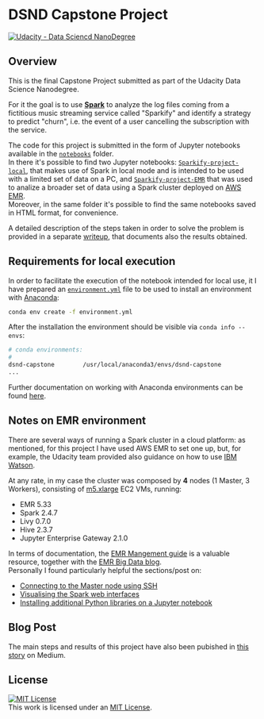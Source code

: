 # DSND Capstone Project
[![Udacity - Data Sciencd NanoDegree](https://img.shields.io/badge/Udacity-DSND-blue?style=plastic&logo=udacity)](https://www.udacity.com/course/data-scientist-nanodegree--nd025)


## Overview
This is the final Capstone Project submitted as part of the Udacity Data Science Nanodegree.

For it the goal is to use [**Spark**](https://spark.apache.org/) to analyze the log files coming from a fictitious music streaming service called "Sparkify" and identify a strategy to predict "churn", i.e. the event of a user cancelling the subscription with the service.

The code for this project is submitted in the form of Jupyter notebooks available in the [`notebooks`](/notebooks) folder.  
In there it's possible to find two Jupyter notebooks: [`Sparkify-project-local`](./notebooks/Sparkify-project-local.ipynb), that makes use of Spark in local mode and is intended to be used with a limited set of data on a PC, and [`Sparkify-project-EMR`](./notebooks/Sparkify-project-EMR.ipynb) that was used to analize a broader set of data using a Spark cluster deployed on [AWS EMR](https://aws.amazon.com/emr/).  
Moreover, in the same folder it's possible to find the same notebooks saved in HTML format, for convenience.

A detailed description of the steps taken in order to solve the problem is provided in a separate [writeup](./Capstone_writeup.md), that documents also the results obtained.


## Requirements for local execution
In order to facilitate the execution of the notebook intended for local use, it I have prepared an [`environment.yml`](./environment.yml) file to be used to install an environment with [Anaconda](https://www.anaconda.com/):

```sh
conda env create -f environment.yml
```

After the installation the environment should be visible via `conda info --envs`:

```sh
# conda environments:
#
dsnd-capstone        /usr/local/anaconda3/envs/dsnd-capstone
...

```

Further documentation on working with Anaconda environments can be found [here](https://docs.conda.io/projects/conda/en/latest/user-guide/tasks/manage-environments.html). 

## Notes on EMR environment
There are several ways of running a Spark cluster in a cloud platform: as mentioned, for this project I have used AWS EMR to set one up, but, for example, the Udacity team provided also guidance on how to use [IBM Watson](https://cloud.ibm.com/developer/watson/dashboard).

At any rate, in my case the cluster was composed by **4** nodes (1 Master, 3 Workers), consisting of [m5.xlarge](https://aws.amazon.com/blogs/aws/m5-the-next-generation-of-general-purpose-ec2-instances/) EC2 VMs, running:

* EMR 5.33
* Spark 2.4.7
* Livy 0.7.0 
* Hive 2.3.7 
* Jupyter Enterprise Gateway 2.1.0

In terms of documentation, the [EMR Mangement guide](https://docs.aws.amazon.com/emr/latest/ManagementGuide/emr-what-is-emr.html) is a valuable resource, together with the [EMR Big Data blog](https://aws.amazon.com/blogs/big-data/).  
Personally I found particularly helpful the sections/post on:

* [Connecting to the Master node using SSH](https://docs.aws.amazon.com/emr/latest/ManagementGuide/emr-connect-master-node-ssh.html)
* [Visualising the Spark web interfaces](https://docs.aws.amazon.com/emr/latest/ManagementGuide/emr-web-interfaces.html)
* [Installing additional Python libraries on a Jupyter notebook](https://aws.amazon.com/blogs/big-data/install-python-libraries-on-a-running-cluster-with-emr-notebooks/)

## Blog Post
The main steps and results of this project have also been pubished in [this story](https://michelangelo-russo.medium.com/get-them-before-they-churn-561ec6e98307) on Medium. 

## License
 <a rel="license" href="https://opensource.org/licenses/MIT"><img alt="MIT License" style="border-width:0" src="https://img.shields.io/badge/License-MIT-yellow.svg?style=plastic" /></a><br />This work is licensed under an <a rel="license" href="https://opensource.org/licenses/MIT">MIT License</a>.
